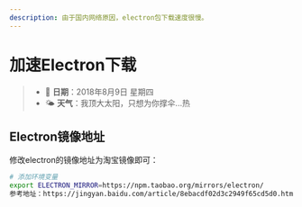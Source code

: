 ```yaml
---
description: 由于国内网络原因，electron包下载速度很慢。
---
```


# 加速Electron下载

> * 📅 **日期**：2018年8月9日 星期四
> * 🌤 **天气**：我顶大太阳，只想为你撑伞...热

## Electron镜像地址

修改electron的镜像地址为淘宝镜像即可：

```bash
# 添加环境变量
export ELECTRON_MIRROR=https://npm.taobao.org/mirrors/electron/
参考地址：https://jingyan.baidu.com/article/8ebacdf02d3c2949f65cd5d0.html
```
